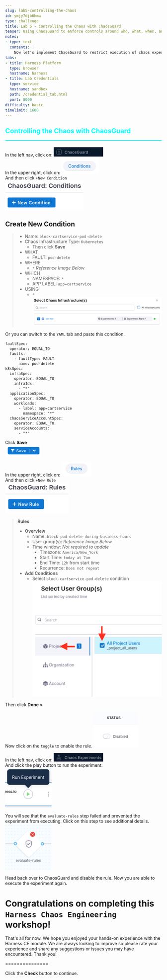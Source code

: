 ```yaml
---
slug: lab5-controlling-the-chaos
id: ymjy7djb6hma
type: challenge
title: Lab 5 - Controlling the Chaos with ChaosGuard
teaser: Using ChaosGuard to enforce controls around who, what, when, and where chaos experiments are allowed
notes:
- type: text
  contents: |
    Now let's implement ChaosGuard to restrict execution of chaos experiments.
tabs:
- title: Harness Platform
  type: browser
  hostname: harness
- title: Lab Credentials
  type: service
  hostname: sandbox
  path: /credential_tab.html
  port: 8000
difficulty: basic
timelimit: 1600
---
```


<style type="text/css" rel="stylesheet">
hr.cyan { background-color: cyan; color: cyan; height: 2px; margin-bottom: -10px; }
h2.cyan { color: cyan; }
</style><h2 class="cyan">Controlling the Chaos with ChaosGuard</h2>
<hr class="cyan">
<br>

In the left nav, click on: ![ce_nav_chaosguard.png](https://raw.githubusercontent.com/harness-community/field-workshops/main/se-workshop-ce/assets/images/ce_nav_chaosguard.png) <br>
In the upper right, click on: ![ce_chaosguard_conditions.png](https://raw.githubusercontent.com/harness-community/field-workshops/main/se-workshop-ce/assets/images/ce_chaosguard_conditions.png) <br>
And then click ```+New Condition``` <br>
![ce_new_condition.png](https://raw.githubusercontent.com/harness-community/field-workshops/main/se-workshop-ce/assets/images/ce_new_condition.png) <br>

## Create New Condition
> - Name: ```block-cartservice-pod-delete```
> - Chaos Infrastructure Type: ```Kubernetes```
>   - Then click **Save**
> - WHAT
>   - FAULT: `pod-delete`
> - WHERE
>   - `*`  *Reference Image Below*
> - WHICH
>   - NAMESPACE: `*`
>   - APP LABEL: `app=cartservice`
> - USING
>   - `*`
> ![ce_chaosguard_select_infra.png](https://raw.githubusercontent.com/harness-community/field-workshops/main/se-workshop-ce/assets/images/ce_chaosguard_select_infra.png) <br>

Or you can switch to the `YAML` tab and paste this condition.
```
faultSpec:
  operator: EQUAL_TO
  faults:
    - faultType: FAULT
      name: pod-delete
k8sSpec:
  infraSpec:
    operator: EQUAL_TO
    infraIds:
      - "*"
  applicationSpec:
    operator: EQUAL_TO
    workloads:
      - label: app=cartservice
        namespace: "*"
  chaosServiceAccountSpec:
    operator: EQUAL_TO
    serviceAccounts:
      - "*"
```

Click **Save** <br>
![ce_save.png](https://raw.githubusercontent.com/harness-community/field-workshops/main/se-workshop-ce/assets/images/ce_save.png) <br>

In the upper right, click on: ![ce_chaosguard_rules.png](https://raw.githubusercontent.com/harness-community/field-workshops/main/se-workshop-ce/assets/images/ce_chaosguard_rules.png) <br>
And then click ```+New Rule``` <br>
![ce_new_rule.png](https://raw.githubusercontent.com/harness-community/field-workshops/main/se-workshop-ce/assets/images/ce_new_rule.png) <br>


> **Rules**
> - **Overview**
>   - Name: ```block-pod-delete-during-business-hours```
>   - User group(s): *Reference Image Below*
>   - Time window: *Not required to update*
>     - Timezone: ```America/New_York```
>     - Start Time: ```today at 7am```
>     - End Time: ```12h``` from start time
>     - Recurrence: ```Does not repeat```
> - **Add Conditions**
>   - Select `block-cartservice-pod-delete` condition
> ![ce_chaosguard_select_group.png](https://raw.githubusercontent.com/harness-community/field-workshops/main/se-workshop-ce/assets/images/ce_chaosguard_select_group.png) <br>

Then click **Done >** <br>

Now click on the `toggle` to enable the rule.
![ce_chaosguard_rule_disabled.png](https://raw.githubusercontent.com/harness-community/field-workshops/main/se-workshop-ce/assets/images/ce_chaosguard_rule_disabled.png) <br>

In the left nav, click on: ![ce_nav_experiments.png](https://raw.githubusercontent.com/harness-community/field-workshops/main/se-workshop-ce/assets/images/ce_nav_experiments.png) <br>
And click the play button to run the experiment. <br>
![ce_experiment_play_button.png](https://raw.githubusercontent.com/harness-community/field-workshops/main/se-workshop-ce/assets/images/ce_experiment_play_button.png) <br>

You will see that the `evaluate-rules` step failed and prevented the experiment from executing. Click on this step to see additional details.
![ce_chaosguard_evaluate_rules.png](https://raw.githubusercontent.com/harness-community/field-workshops/main/se-workshop-ce/assets/images/ce_chaosguard_evaluate_rules.png) <br>

Head back over to ChaosGuard and disable the rule. Now you are able to execute the experiment again. <br>

# Congratulations on completing this `Harness Chaos Engineering` workshop!
That's all for now. We hope you enjoyed your hands-on experience with the Harness CE module. We are always looking to improve so please rate your experience and share any suggestions or issues you may have encountered. Thank you!

===============

Click the **Check** button to continue.
